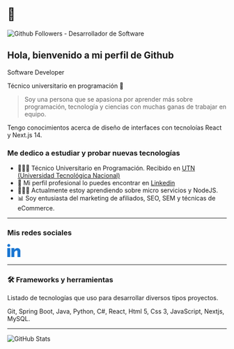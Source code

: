 # 🤖
![Github Followers - Desarrollador de Software](https://img.shields.io/github/followers/Aguslo12?label=Seguime%20en%20GitHub&style=for-the-badge)

## Hola, bienvenido a mi perfil de Github

Software Developer

Técnico universitario en programación 📖

> Soy una persona que se apasiona por aprender más sobre programación, tecnología y ciencias con muchas ganas de trabajar en equipo.

Tengo conocimientos acerca de diseño de interfaces con tecnoloías React y Next.js 14.

### Me dedico a estudiar y probar nuevas tecnologías
- 🧑🏻‍🎓 Técnico Universitario en Programación. Recibido en [UTN (Universidad Tecnológica Nacional)](https://utn.edu.ar/es/)
- 💼 Mi perfil profesional lo puedes encontrar en [Linkedin](https://www.linkedin.com/in/agust%C3%ADn-lobos-gonz%C3%A1lez-25b9a924a/)
- 👨🏻‍🔬 Actualmente estoy aprendiendo sobre micro servicios y NodeJS.
- 📊 Soy entusiasta del marketing de afiliados, SEO, SEM y técnicas de eCommerce.

---

### Mis redes sociales

[<img src='assets/linkedin.png' alt='LinkedIn' width='24' style='width:30px; margin-right: 10px;'/>](https://www.linkedin.com/in/agust%C3%ADn-lobos-gonz%C3%A1lez-25b9a924a/)

---
### 🛠 Frameworks y herramientas

Listado de tecnologías que uso para desarrollar diversos tipos proyectos.

Git, Spring Boot, Java, Python, C#, React, Html 5, Css 3, JavaScript, Nextjs, MySQL.

---
![GitHub Stats](https://github-readme-stats.anuraghazra1.vercel.app/api?username=Aguslo12&show_icons=true&include_all_commits=true&theme=dark&count_private=true 'Datos de Agustin Lobos')
